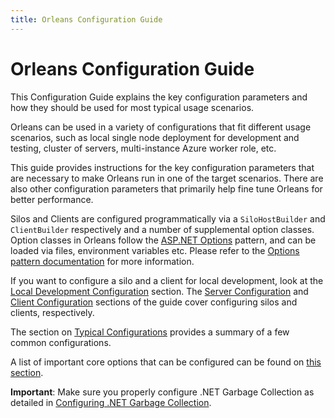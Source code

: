 ```yaml
---
title: Orleans Configuration Guide
---
```


# Orleans Configuration Guide

This Configuration Guide explains the key configuration parameters and how they should be used for most typical usage scenarios.

Orleans can be used in a variety of configurations that fit different usage scenarios, such as local single node deployment for development and testing, cluster of servers, multi-instance Azure worker role, etc. 

This guide provides instructions for the key configuration parameters that are necessary to make Orleans run in one of the target scenarios. There are also other configuration parameters that primarily help fine tune Orleans for better performance.

Silos and Clients are configured programmatically via a `SiloHostBuilder` and `ClientBuilder` respectively and a number of supplemental option classes.
Option classes in Orleans follow the [ASP.NET Options](/aspnet/core/fundamentals/configuration/options/) pattern, and can be loaded via files, environment variables etc.
Please refer to the [Options pattern documentation](/aspnet/core/fundamentals/configuration/options/) for more information.

If you want to configure a silo and a client for local development, look at the [Local Development Configuration](local_development_configuration.md) section.
The [Server Configuration](server_configuration.md) and [Client Configuration](client_configuration.md) sections of the guide cover configuring silos and clients, respectively. 
 
 The section on [Typical Configurations](typical_configurations.md) provides a summary of a few common configurations.

 A list of important core options that can be configured can be found on [this section](list_of_options_classes.md).

**Important**: Make sure you properly configure .NET Garbage Collection as detailed in [Configuring .NET Garbage Collection](configuring_.NET_garbage_collection.md).
